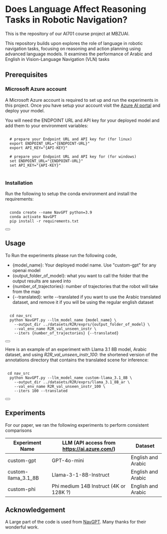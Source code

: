 # Does Language Affect Reasoning Tasks in Robotic Navigation?

This is the repository of our AI701 course project at MBZUAI.

This repository builds upon explores the role of language in robotic navigation tasks, focusing on reasoning and action planning using advanced language models. It examines the performance of Arabic and English in Vision-Language Navigation (VLN) tasks

## Prerequisites 
### Microsoft Azure account
A Microsoft Azure account is required to set up and run the experiments in this project. Once you have setup your account visit the [Azure AI portal](https://ai.azure.com/) and deploy your model.

You will need the ENDPOINT URL and API key for your deployed model and add them to your environment variables: 
<pre>
<code>
  # prepare your Endpoint URL and API key for (for linux)
  export ENDPOINT_URL="{ENDPOINT-URL}"
  export API_KEY="{API-KEY}"

  # prepare your Endpoint URL and API key for (for windows)
  set ENDPOINT_URL="{ENDPOINT-URL}"
  set API_KEY="{API-KEY}"
</code>
</pre>

### Installation
Run the following to setup the conda environment and install the requirements:
<pre>
<code>
  conda create --name NavGPT python=3.9
  conda activate NavGPT
  pip install -r requirements.txt
</code>
<button onclick="copyToClipboard(this.previousElementSibling.innerText)"></button>
</pre>

## Usage 
To Run the experiments please run the following code, 
- {model_name}: Your deployed model name. Use "custom-gpt" for any openai model
- {output_folder_of_model}: what you want to call the folder that the output results are saved into
- {number_of_trajectories}: number of trajectories that the robot will take from the map
- {--translated}: write --translated if you want to use the Arabic translated dataset, and remove it if you will be using the regular english dataset

<pre>
<code>
  cd nav_src
  python NavGPT.py --llm_model_name {model_name} \
    --output_dir ../datasets/R2R/exprs/{output_folder_of_model} \
    --val_env_name R2R_val_unseen_instr \
    --iters {number_of_trajectories} {--translated}
</code>
<button onclick="copyToClipboard(this.previousElementSibling.innerText)"></button>
</pre>



Here is an example of an experiment with Llama 3.1 8B model, Arabic dataset, and using _R2R_val_unseen_instr_100_: the shortened version of the annotations directory that contains the translated scene for inference:
<pre>
<code>
 cd nav_src
  python NavGPT.py --llm_model_name custom-llama_3.1_8B \
    --output_dir ../datasets/R2R/exprs/llama_3.1_8B_ar \
    --val_env_name R2R_val_unseen_instr_100 \
    --iters 100 --translated 
</code>
<button onclick="copyToClipboard(this.previousElementSibling.innerText)"></button>
</pre>


## Experiments
For our paper, we ran the following experiments to perform consistent comparisons

| Experiment Name | LLM (API access from https://ai.azure.com/)                     | Dataset             |
|-----------------|--------------------------|---------------------|
| custom-gpt      | GPT-4o-mini              | English and Arabic  |
| custom-llama_3.1_8B    | Llama-3-1-8B-Instruct   | English and Arabic  |
| custom-phi    | Phi medium 14B Instruct (4K or 128K ?)  | English and Arabic  |

## Acknowledgement
A Large part of the code is used from [NavGPT](https://github.com/GengzeZhou/NavGPT). Many thanks for their wonderful work.

